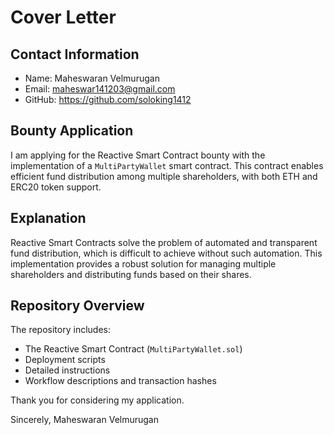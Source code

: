 # Cover Letter

## Contact Information
- Name: Maheswaran Velmurugan
- Email: maheswar141203@gmail.com
- GitHub: https://github.com/soloking1412

## Bounty Application
I am applying for the Reactive Smart Contract bounty with the implementation of a `MultiPartyWallet` smart contract. This contract enables efficient fund distribution among multiple shareholders, with both ETH and ERC20 token support.

## Explanation
Reactive Smart Contracts solve the problem of automated and transparent fund distribution, which is difficult to achieve without such automation. This implementation provides a robust solution for managing multiple shareholders and distributing funds based on their shares.

## Repository Overview
The repository includes:
- The Reactive Smart Contract (`MultiPartyWallet.sol`)
- Deployment scripts
- Detailed instructions
- Workflow descriptions and transaction hashes

Thank you for considering my application.

Sincerely,
Maheswaran Velmurugan
